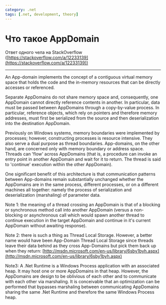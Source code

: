 ```yaml
---
category: .net
tags: [.net, development, theory]
---
```


# Что такое AppDomain

Ответ одного чела на StackOverflow ([https://stackoverflow.com/a/12233139](https://stackoverflow.com/a/12233139))

---

An App-domain implements the concept of a contiguous virtual memory space that holds the code and the in-memory resources that can be directly accesses or referenced.

Separate AppDomains do not share memory space and, consequently, one AppDomain cannot directly reference contents in another. In particular, data must be passed between AppDomains through a copy-by-value process. In particular, reference objects, which rely on pointers and therefore memory addresses, must first be serialized from the source and then deserialization into the destination AppDomain.

Previously on Windows systems, memory boundaries were implemented by processes; however, constructing processes is resource intensive. They also serve a dual purpose as thread boundaries. App-domains, on the other hand, are concerned only with memory boundary or address space. Threads can 'flow' across AppDomains (that is, a procedure can invoke an entry point in another AppDomain and wait for it to return. The thread is said to 'continue' execution within the other AppDomain).

One significant benefit of this architecture is that communication patterns between App-domains remain substantially unchanged whether the AppDomains are in the same process, different processes, or on a different machines all together: namely the process of serialization and deserialization (marshaling) of parameter data.

Note 1: the meaning of a thread crossing an AppDomain is that of a blocking or synchronous method call into another AppDomain (versus a non-blocking or asynchronous call which would spawn another thread to continue execution in the target AppDomain and continue in it's current AppDomain without awaiting response).

Note 2: there is such a thing as Thread Local Storage. However, a better name would have been App-Domain Thread Local Storage since threads leave their data behind as they cross App-Domains but pick them back up when they return: [http://msdn.microsoft.com/en-us/library/6sby1byh.aspx](http://msdn.microsoft.com/en-us/library/6sby1byh.aspx)

Note3: A .Net Runtime is a Windows Process application with an associated heap. It may host one or more AppDomains in that heap. However, the AppDomains are design to be oblivious of each other and to communicate with each other via marshaling. It is conceivable that an optimization can be performed that bypasses marshaling between communicating AppDomains sharing the same .Net Runtime and therefore the same Windows Process heap.